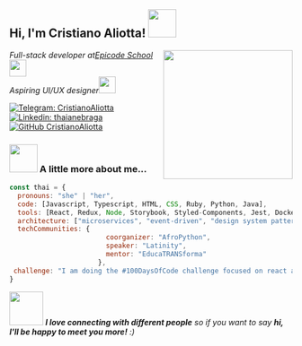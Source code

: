 
<h2> Hi, I'm Cristiano Aliotta! <img src="https://media.giphy.com/media/mGcNjsfWAjY5AEZNw6/giphy.gif" width="50"></h2>
<img align='right' src="https://media.giphy.com/media/ieyl9zmCjO4b4t6qoY/giphy.gif" width="230">
<p><em>Full-stack developer at<a href="https://epicode.com/it/landing-web-developer-a/?utm_source=googleads&utm_campaign=brand&utm_adgroup=brandexact&utm_term=epicode&utm_campaign=Brand+QI+Target&utm_source=adwords&utm_medium=ppc&hsa_acc=1246633295&hsa_cam=16691982470&hsa_grp=138769335350&hsa_ad=589723747623&hsa_src=g&hsa_tgt=kwd-1083842420863&hsa_kw=epicode&hsa_mt=e&hsa_net=adwords&hsa_ver=3&gclid=Cj0KCQiAsdKbBhDHARIsANJ6-jeif9btekI_9y_o_hQYKUZorfZD_n2kAoDeUm_5uo9eS3Ga5BeIH7oaAqDvEALw_wcB">Epicode School</a><img src="https://media.giphy.com/media/fYSnHlufseco8Fh93Z/giphy.gif" width="30"></br>Aspiring UI/UX designer<img src="https://media.giphy.com/media/WUlplcMpOCEmTGBtBW/giphy.gif" width="30"> 
</em></p>

[![Telegram: CristianoAliotta](https://1000marche.net/wp-content/uploads/2021/10/Telegram-logo.png)](https://telegram.me/CristianoAliotta)
[![Linkedin: thaianebraga](https://img.shields.io/badge/-thaianebraga-blue?style=flat-square&logo=Linkedin&logoColor=white&link=https://www.linkedin.com/in/thaianebraga/)](https://www.linkedin.com/in/thaianebraga/)
[![GitHub CristianoAliotta](https://img.shields.io/github/followers/thaiane?label=follow&style=social)](https://github.com/Thaiane)


### <img src="https://media.giphy.com/media/VgCDAzcKvsR6OM0uWg/giphy.gif" width="50"> A little more about me...  

```javascript
const thai = {
  pronouns: "she" | "her",
  code: [Javascript, Typescript, HTML, CSS, Ruby, Python, Java],
  tools: [React, Redux, Node, Storybook, Styled-Components, Jest, Docker],
  architecture: ["microservices", "event-driven", "design system pattern"],
  techCommunities: {
                        coorganizer: "AfroPython",
                        speaker: "Latinity",
                        mentor: "EducaTRANSforma"
                      },
 challenge: "I am doing the #100DaysOfCode challenge focused on react and typescript"
}
```

<img src="https://media.giphy.com/media/LnQjpWaON8nhr21vNW/giphy.gif" width="60"> <em><b>I love connecting with different people</b> so if you want to say <b>hi, I'll be happy to meet you more!</b> :)</em>
